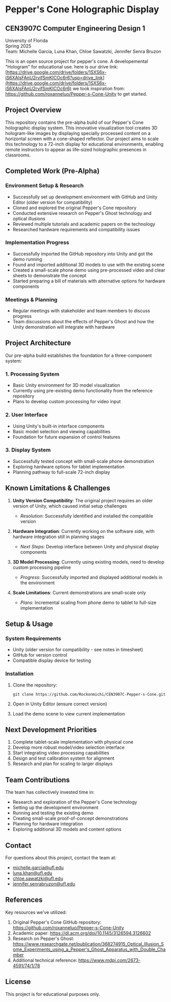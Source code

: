 # Pepper's Cone Holographic Display

## CEN3907C Computer Engineering Design 1
University of Florida  
Spring 2025  
Team: Michelle Garcia, Luna Khan, Chloe Sawatzki, Jennifer Senra Bruzon

This is an open source project for pepper's cone. A developemental "Hologram" for educational use.
here is our drive link: [https://drive.google.com/drive/folders/1SXS6x-iS6XAlsFAnU2rvifSmKICOc6r6?usp=drive_link](https://drive.google.com/drive/folders/1SXS6x-iS6XAlsFAnU2rvifSmKICOc6r6)
we took inspiration from: https://github.com/roxanneluo/Pepper-s-Cone-Unity to get started.

## Project Overview

This repository contains the pre-alpha build of our Pepper's Cone holographic display system. This innovative visualization tool creates 3D hologram-like images by displaying specially processed content on a horizontal screen with a cone-shaped reflector. Our project aims to scale this technology to a 72-inch display for educational environments, enabling remote instructors to appear as life-sized holographic presences in classrooms.

## Completed Work (Pre-Alpha)

### Environment Setup & Research
- Successfully set up development environment with GitHub and Unity Editor (older version for compatibility)
- Cloned and explored the original Pepper's Cone repository
- Conducted extensive research on Pepper's Ghost technology and optical illusions
- Reviewed multiple tutorials and academic papers on the technology
- Researched hardware requirements and compatibility issues

### Implementation Progress
- Successfully imported the GitHub repository into Unity and got the demo running
- Found and imported additional 3D models to use with the existing scene
- Created a small-scale phone demo using pre-processed video and clear sheets to demonstrate the concept
- Started preparing a bill of materials with alternative options for hardware components

### Meetings & Planning
- Regular meetings with stakeholder and team members to discuss progress
- Team discussions about the effects of Pepper's Ghost and how the Unity demonstration will integrate with hardware

## Project Architecture

Our pre-alpha build establishes the foundation for a three-component system:

### 1. Processing System
- Basic Unity environment for 3D model visualization
- Currently using pre-existing demo functionality from the reference repository
- Plans to develop custom processing for video input

### 2. User Interface
- Using Unity's built-in interface components
- Basic model selection and viewing capabilities
- Foundation for future expansion of control features

### 3. Display System
- Successfully tested concept with small-scale phone demonstration
- Exploring hardware options for tablet implementation
- Planning pathway to full-scale 72-inch display

## Known Limitations & Challenges

1. **Unity Version Compatibility**: The original project requires an older version of Unity, which caused initial setup challenges
   - *Resolution*: Successfully identified and installed the compatible version

2. **Hardware Integration**: Currently working on the software side, with hardware integration still in planning stages
   - *Next Steps*: Develop interface between Unity and physical display components

3. **3D Model Processing**: Currently using existing models, need to develop custom processing pipeline
   - *Progress*: Successfully imported and displayed additional models in the environment

4. **Scale Limitations**: Current demonstrations are small-scale only
   - *Plans*: Incremental scaling from phone demo to tablet to full-size implementation

## Setup & Usage

### System Requirements

- Unity (older version for compatibility - see notes in timesheet)
- GitHub for version control
- Compatible display device for testing

### Installation

1. Clone the repository:
   ```
   git clone https://github.com/Rockonmichi/CEN3907C-Pepper-s-Cone.git
   ```

2. Open in Unity Editor (ensure correct version)

3. Load the demo scene to view current implementation

## Next Development Priorities

1. Complete tablet-scale implementation with physical cone
2. Develop more robust model/video selection interface
3. Start integrating video processing capabilities
4. Design and test calibration system for alignment
5. Research and plan for scaling to larger displays

## Team Contributions

The team has collectively invested time in:
- Research and exploration of the Pepper's Cone technology
- Setting up the development environment
- Running and testing the existing demo
- Creating small-scale proof-of-concept demonstrations
- Planning for hardware integration
- Exploring additional 3D models and content options

## Contact

For questions about this project, contact the team at:
- michelle.garcia@ufl.edu
- luna.khan@ufl.edu
- chloe.sawatzki@ufl.edu
- jennifer.senrabruzon@ufl.edu

## References

Key resources we've utilized:
1. Original Pepper's Cone GitHub repository: https://github.com/roxanneluo/Pepper-s-Cone-Unity
2. Academic paper: https://dl.acm.org/doi/10.1145/3126594.3126602
3. Research on Pepper's Ghost: https://www.researchgate.net/publication/368274915_Optical_Illusion_Some_Experiments_using_a_Pepper's_Ghost_Apparatus_with_Double_Chamber
4. Additional technical reference: https://www.mdpi.com/2673-4591/74/1/78

## License

This project is for educational purposes only.
